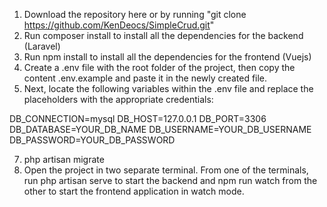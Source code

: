 1. Download the repository here or by running "git clone https://github.com/KenDeocs/SimpleCrud.git"
2. Run composer install to install all the dependencies for the backend (Laravel)
3. Run npm install to install all the dependencies for the frontend (Vuejs)
4. Create a .env file with the root folder of the project, then copy the content .env.example and paste it in the newly created file.
5. Next, locate the following variables within the .env file and replace the placeholders with the appropriate credentials:

DB_CONNECTION=mysql
DB_HOST=127.0.0.1
DB_PORT=3306
DB_DATABASE=YOUR_DB_NAME
DB_USERNAME=YOUR_DB_USERNAME
DB_PASSWORD=YOUR_DB_PASSWORD

7. php artisan migrate
8. Open the project in two separate terminal. From one of the terminals, run php artisan serve to start the backend and npm run watch from the other to start the frontend application in watch mode.
